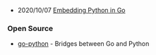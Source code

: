 


- 2020/10/07 [Embedding Python in Go](https://poweruser.blog/embedding-python-in-go-338c0399f3d5)




### Open Source
- [go-python](https://github.com/go-python) - Bridges between Go and Python

